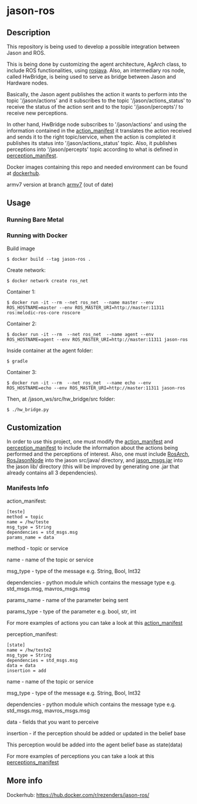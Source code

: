 # jason-ros
## Description
This repository is being used to develop a possible integration between Jason and ROS.

This is being done by customizing the agent architecture, AgArch class, to include ROS functionalities, using [rosjava](http://wiki.ros.org/rosjava). Also, an intermediary ros node, called HwBridge, is being used to serve as bridge between Jason and Hardware nodes.

Basically, the Jason agent publishes the action it wants to perform into the topic '/jason/actions' and it subscribes to the topic '/jason/actions_status'  to receive the status of the action sent and to the topic '/jason/percepts'/  to receive new perceptions.

In other hand, HwBridge node subscribes to '/jason/actions'  and using the information contained in the [action_manifest](https://github.com/Rezenders/jason-ros/blob/master/jason_ws/src/hw_bridge/src/actions_manifest) it translates the action received and sends it to the right topic/service, when the action is completed it publishes its status into '/jason/actions_status'  topic. Also, it publishes perceptions into '/jason/percepts'  topic according to what is defined in [perception_manifest](https://github.com/Rezenders/jason-ros/blob/master/jason_ws/src/hw_bridge/src/perceptions_manifest).

Docker images containing this repo and needed environment can be found at [dockerhub](https://cloud.docker.com/u/rezenders/repository/docker/rezenders/jason-ros).

armv7 version at branch [armv7](https://github.com/Rezenders/jason-ros/tree/armv7) (out of date)

## Usage


### Running Bare Metal
### Running with Docker 

Build image
```
$ docker build --tag jason-ros .
```
Create network:
```
$ docker network create ros_net
```

Container 1:

```
$ docker run -it --rm --net ros_net  --name master --env ROS_HOSTNAME=master --env ROS_MASTER_URI=http://master:11311 ros:melodic-ros-core roscore
```

Container 2:
```
$ docker run -it --rm  --net ros_net  --name agent --env ROS_HOSTNAME=agent --env ROS_MASTER_URI=http://master:11311 jason-ros   
```
Inside container at the agent folder:
```
$ gradle
```

Container 3:
```
$ docker run -it --rm  --net ros_net  --name echo --env ROS_HOSTNAME=echo --env ROS_MASTER_URI=http://master:11311 jason-ros
```

Then, at /jason_ws/src/hw_bridge/src folder:
```
$ ./hw_bridge.py
```
## Customization

In order to use this project, one must modify the [action_manifest](https://github.com/Rezenders/jason-ros/blob/master/jason_ws/src/hw_bridge/src/actions_manifest) and [perception_manifest](https://github.com/Rezenders/jason-ros/blob/master/jason_ws/src/hw_bridge/src/perceptions_manifest) to include the information about the actions being performed and the perceptions of interest. Also, one must include [RosArch](https://github.com/Rezenders/jason-ros/blob/master/rosjava_agents/src/java/RosArch.java), [RosJasonNode](https://github.com/Rezenders/jason-ros/blob/master/rosjava_agents/src/java/RosJasonNode.java) into the jason src/java/ directory, and [jason_msgs.jar](https://github.com/Rezenders/jason-ros/blob/master/rosjava_agents/lib/jason_msgs.jar) into the jason lib/ directory (this will be improved by generating one .jar that already contains all 3 dependencies).

### Manifests Info
action_manifest:
```
[teste]
method = topic 
name = /hw/teste
msg_type = String
dependencies = std_msgs.msg
params_name = data
```
method - topic or service

name - name of the topic or service 

msg_type - type of the message e.g. String, Bool, Int32

dependencies - python module which contains the message type e.g. std_msgs.msg, mavros_msgs.msg

params_name - name of the parameter being sent

params_type - type of the parameter e.g. bool, str, int

For more examples of actions you can take a look at this [action_manifest](https://github.com/Rezenders/MAS-UAV/blob/master/MiddleNode/actions_manifest)

perception_manifest:
```
[state]
name = /hw/teste2
msg_type = String
dependencies = std_msgs.msg
data = data
insertion = add
```
name - name of the topic or service 

msg_type - type of the message e.g. String, Bool, Int32

dependencies - python module which contains the message type e.g. std_msgs.msg, mavros_msgs.msg

data - fields that you want to perceive

insertion - if the perception should be added or updated in the belief base

This perception would be added into the agent belief base as state(data)

For more examples of perceptions you can take a look at this [perceptions_manifest](https://github.com/Rezenders/MAS-UAV/blob/master/MiddleNode/perceptions_manifest)

## More info
Dockerhub: https://hub.docker.com/r/rezenders/jason-ros/
